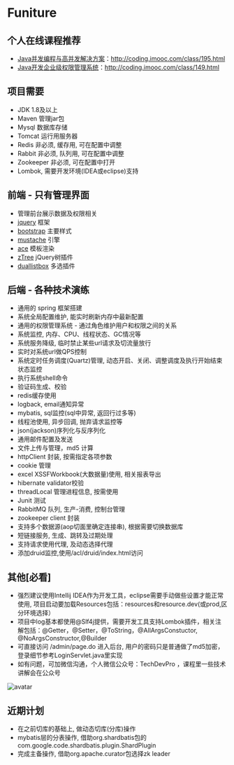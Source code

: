 # Funiture

## 个人在线课程推荐
* [Java并发编程与高并发解决方案](http://coding.imooc.com/class/195.html)：http://coding.imooc.com/class/195.html 
* [Java开发企业级权限管理系统](http://coding.imooc.com/class/149.html)：http://coding.imooc.com/class/149.html 

## 项目需要
* JDK 1.8及以上
* Maven 管理jar包
* Mysql 数据库存储
* Tomcat 运行用服务器
* Redis 非必须, 缓存用, 可在配置中调整
* Rabbit 非必须, 队列用, 可在配置中调整
* Zookeeper 非必须, 可在配置中打开
* Lombok, 需要开发环境(IDEA或eclipse)支持

## 前端 - 只有管理界面
* 管理前台展示数据及权限相关
* [jquery](http://jquery.com/) 框架
* [bootstrap](http://v3.bootcss.com/) 主要样式
* [mustache](https://github.com/janl/mustache.js) 引擎
* [ace](http://responsiweb.com/themes/preview/ace/1.4/index.html) 模板渲染
* [zTree](http://www.ztree.me/v3/main.php) jQuery树插件
* [duallistbox](https://github.com/istvan-ujjmeszaros/bootstrap-duallistbox) 多选插件

## 后端 - 各种技术演练
* 通用的 spring 框架搭建
* 系统全局配置维护, 能实时刷新内存中最新配置
* 通用的权限管理系统 - 通过角色维护用户和权限之间的关系
* 系统监控, 内存、CPU、线程状态、GC情况等
* 系统服务降级, 临时禁止某些url请求及切流量放行
* 实时对系统url做QPS控制
* 系统定时任务调度(Quartz)管理, 动态开启、关闭、调整调度及执行开始结束状态监控
* 执行系统shell命令
* 验证码生成、校验
* redis缓存使用
* logback, email通知异常
* mybatis, sql监控(sql中异常, 返回行过多等)
* 线程池使用, 异步回调, 抛弃请求监控等
* json(jackson)序列化与反序列化
* 通用邮件配置及发送
* 文件上传与管理，md5 计算
* httpClient 封装, 按需指定各项参数
* cookie 管理
* excel XSSFWorkbook(大数据量)使用, 相关报表导出
* hibernate validator校验
* threadLocal 管理进程信息, 按需使用
* Junit 测试
* RabbitMQ 队列, 生产-消费, 控制台管理
* zookeeper client 封装
* 支持多个数据源(aop切面里确定连接串), 根据需要切换数据库
* 短链接服务, 生成、跳转及过期处理
* 支持请求使用代理, 及动态选择代理
* 添加druid监控,使用/acl/druid/index.html访问

## 其他[必看]
* 强烈建议使用Intellij IDEA作为开发工具，eclipse需要手动做些设置才能正常使用, 项目启动要加载Resources包括：resources和resource.dev(或prod,区分环境选择）
* 项目中log基本都使用@Slf4j提供，需要开发工具支持Lombok插件，相关注解包括：@Getter，@Setter，@ToString，@AllArgsConstuctor, @NoArgsConstructor,@Builder
* 可直接访问 /admin/page.do 进入后台, 用户的密码只是普通做了md5加密，登录细节参考LoginServlet.java里实现
* 如有问题，可加微信沟通，个人微信公众号：TechDevPro ，课程里一些技术讲解会在公众号

![avatar](https://github.com/kanwangzjm/funiture/blob/master/qrcode_258.jpg)

## 近期计划
* 在之前切库的基础上, 做动态切库(分库)操作
* mybatis层的分表操作, 借助org.shardbatis包的com.google.code.shardbatis.plugin.ShardPlugin
* 完成主备操作, 借助org.apache.curator包选择zk leader



